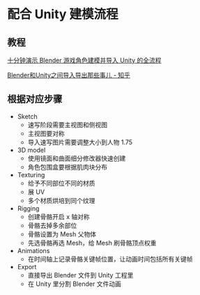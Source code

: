 # 配合 Unity 建模流程

## 教程

[十分钟演示 Blender 游戏角色建模并导入 Unity 的全流程](https://www.bilibili.com/video/BV1XA4117737?spm_id_from=333.1007.top_right_bar_window_default_collection.content.click)

[Blender和Unity之间导入导出那些事儿 - 知乎](https://zhuanlan.zhihu.com/p/348423432?ivk_sa=1024320u)

## 根据对应步骤

- Sketch
  - 速写阶段需要主视图和侧视图
  - 主视图要对称
  - 导入速写图片需要调整大小到人物 1.75
- 3D model
  - 使用镜面和曲面细分修改器快速创建
  - 角色包围盒要根据肌肉块分布
- Texturing
  - 给予不同部位不同的材质
  - 展 UV
  - 多个材质烘培到同个纹理
- Rigging
  - 创建骨骼开启 x 轴对称
  - 骨骼去掉多余部位
  - 骨骼设置为 Mesh 父物体
  - 先选骨骼再选 Mesh，给 Mesh 刷骨骼顶点权重
- Animations
  - 在时间轴上记录骨骼关键帧位置，让动画时间包括所有关键帧
- Export
  - 直接导出 Blender 文件到 Unity 工程里
  - 在 Unity 里分割 Blender 文件动画
